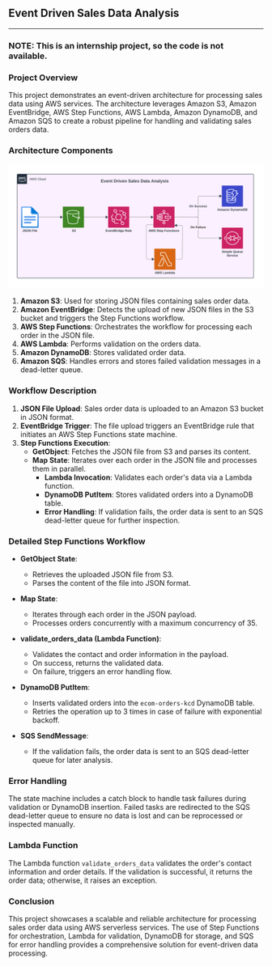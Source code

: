 ## Event Driven Sales Data Analysis
---
### NOTE: This is an internship project, so the code is not available.

### Project Overview

This project demonstrates an event-driven architecture for processing sales data using AWS services. The architecture leverages Amazon S3, Amazon EventBridge, AWS Step Functions, AWS Lambda, Amazon DynamoDB, and Amazon SQS to create a robust pipeline for handling and validating sales orders data.

### Architecture Components

![image](https://github.com/jignesh-kachhad/Event-Driven-Sales-Data-Analysis/blob/main/Architecture.png)

1. **Amazon S3**: Used for storing JSON files containing sales order data.
2. **Amazon EventBridge**: Detects the upload of new JSON files in the S3 bucket and triggers the Step Functions workflow.
3. **AWS Step Functions**: Orchestrates the workflow for processing each order in the JSON file.
4. **AWS Lambda**: Performs validation on the orders data.
5. **Amazon DynamoDB**: Stores validated order data.
6. **Amazon SQS**: Handles errors and stores failed validation messages in a dead-letter queue.

### Workflow Description

1. **JSON File Upload**: Sales order data is uploaded to an Amazon S3 bucket in JSON format.
2. **EventBridge Trigger**: The file upload triggers an EventBridge rule that initiates an AWS Step Functions state machine.
3. **Step Functions Execution**:
    - **GetObject**: Fetches the JSON file from S3 and parses its content.
    - **Map State**: Iterates over each order in the JSON file and processes them in parallel.
        - **Lambda Invocation**: Validates each order's data via a Lambda function.
        - **DynamoDB PutItem**: Stores validated orders into a DynamoDB table.
        - **Error Handling**: If validation fails, the order data is sent to an SQS dead-letter queue for further inspection.

### Detailed Step Functions Workflow

- **GetObject State**:
  - Retrieves the uploaded JSON file from S3.
  - Parses the content of the file into JSON format.
  
- **Map State**:
  - Iterates through each order in the JSON payload.
  - Processes orders concurrently with a maximum concurrency of 35.

- **validate_orders_data (Lambda Function)**:
  - Validates the contact and order information in the payload.
  - On success, returns the validated data.
  - On failure, triggers an error handling flow.

- **DynamoDB PutItem**:
  - Inserts validated orders into the `ecom-orders-kcd` DynamoDB table.
  - Retries the operation up to 3 times in case of failure with exponential backoff.

- **SQS SendMessage**:
  - If the validation fails, the order data is sent to an SQS dead-letter queue for later analysis.

### Error Handling

The state machine includes a catch block to handle task failures during validation or DynamoDB insertion. Failed tasks are redirected to the SQS dead-letter queue to ensure no data is lost and can be reprocessed or inspected manually.

### Lambda Function

The Lambda function `validate_orders_data` validates the order's contact information and order details. If the validation is successful, it returns the order data; otherwise, it raises an exception.

### Conclusion

This project showcases a scalable and reliable architecture for processing sales order data using AWS serverless services. The use of Step Functions for orchestration, Lambda for validation, DynamoDB for storage, and SQS for error handling provides a comprehensive solution for event-driven data processing.